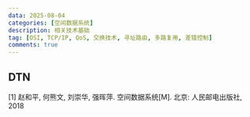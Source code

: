 ```yaml
---
data: 2025-08-04
categories: [空间数据系统]
description: 相关技术基础
tag: [OSI, TCP/IP, QoS, 交换技术, 寻址路由, 多路复用, 差错控制]
comments: true
---
```


## DTN

[1] 赵和平, 何熊文, 刘崇华, 强晖萍. 空间数据系统[M]. 北京: 人民邮电出版社, 2018